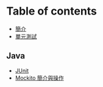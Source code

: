 # Table of contents

* [簡介](README.md)
* [單元測試](unit-test.md)

## Java

* [JUnit](java/junit.md)
* [Mockito 簡介與操作](java/mockito.md)

